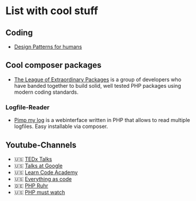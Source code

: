 # List with cool stuff

## Coding
* [Design Patterns for humans](https://github.com/kamranahmedse/design-patterns-for-humans)

## Cool composer packages

* [The League of Extraordinary Packages](https://thephpleague.com/) is a group of developers who have banded together to build solid, well tested PHP packages using modern coding standards.

### Logfile-Reader
* [Pimp my log](https://github.com/potsky/PimpMyLog) is a webinterface written in PHP that allows to read multiple logfiles. Easy installable via composer.

## Youtube-Channels
* 🇺🇸  [TEDx Talks][1]
* 🇺🇸  [Talks at Google][2]
* 🇺🇸  [Learn Code Academy][3]
* 🇺🇸  [Everything as code][4]
* 🇩🇪  [PHP Ruhr][5]
* 🇺🇸  [PHP must watch][6]

[1]: https://www.youtube.com/channel/UCsT0YIqwnpJCM-mx7-gSA4Q
[2]: https://www.youtube.com/channel/UCbmNph6atAoGfqLoCL_duAg
[3]: https://www.youtube.com/channel/UCVTlvUkGslCV_h-nSAId8Sw
[4]: https://www.youtube.com/channel/UC4d2lgIJa9FhQeVqUaFx1BQ
[5]: https://www.youtube.com/channel/UC-ii_2_ZFdv0uRlA6xPSBaQ
[6]: https://github.com/phptodayorg/php-must-watch